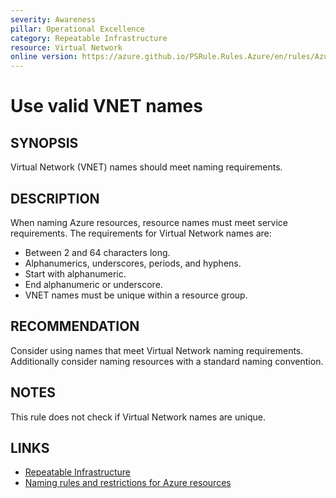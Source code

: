```yaml
---
severity: Awareness
pillar: Operational Excellence
category: Repeatable Infrastructure
resource: Virtual Network
online version: https://azure.github.io/PSRule.Rules.Azure/en/rules/Azure.VNET.Name/
---
```


# Use valid VNET names

## SYNOPSIS

Virtual Network (VNET) names should meet naming requirements.

## DESCRIPTION

When naming Azure resources, resource names must meet service requirements.
The requirements for Virtual Network names are:

- Between 2 and 64 characters long.
- Alphanumerics, underscores, periods, and hyphens.
- Start with alphanumeric.
- End alphanumeric or underscore.
- VNET names must be unique within a resource group.

## RECOMMENDATION

Consider using names that meet Virtual Network naming requirements.
Additionally consider naming resources with a standard naming convention.

## NOTES

This rule does not check if Virtual Network names are unique.

## LINKS

- [Repeatable Infrastructure](https://docs.microsoft.com/azure/architecture/framework/devops/automation-infrastructure)
- [Naming rules and restrictions for Azure resources](https://docs.microsoft.com/azure/azure-resource-manager/management/resource-name-rules)
